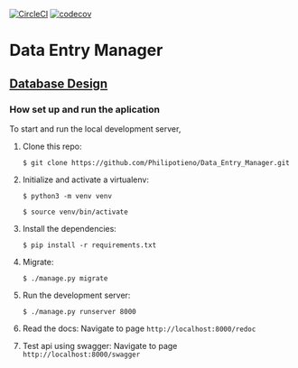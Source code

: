 [![CircleCI](https://dl.circleci.com/status-badge/img/gh/Philipotieno/Data_Entry_Manager/tree/main.svg?style=svg)](https://dl.circleci.com/status-badge/redirect/gh/Philipotieno/Data_Entry_Manager/tree/main) [![codecov](https://codecov.io/gh/Philipotieno/Data_Entry_Manager/branch/main/graph/badge.svg?token=2NRXWZLTZ2)](https://codecov.io/gh/Philipotieno/Data_Entry_Manager)


# Data Entry Manager

## [Database Design](https://github.com/Philipotieno/Data_Entry_Manager/blob/main/DataBaseDesign.md)


### How set up and run the aplication

To start and run the local development server,

1. Clone this repo:
    ```
    $ git clone https://github.com/Philipotieno/Data_Entry_Manager.git
    ```

2. Initialize and activate a virtualenv:
    ```
    $ python3 -m venv venv
    ```

    ```
    $ source venv/bin/activate
    ```
3. Install the dependencies:
    ```
    $ pip install -r requirements.txt
    ```

4. Migrate:
    ```
    $ ./manage.py migrate
    ```

5. Run the development server:
    ```
    $ ./manage.py runserver 8000
    ```

6. Read the docs:
        Navigate to page 
            `http://localhost:8000/redoc`

7. Test api using swagger:
        Navigate to page
            `http://localhost:8000/swagger`


